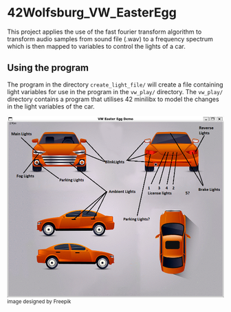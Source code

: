 # 42Wolfsburg_VW_EasterEgg
This project applies the use of the fast fourier transform algorithm to transform audio samples from sound file (.wav) to a frequency spectrum which is then mapped to variables to control the lights of a car.

## Using the program
The program in the directory ```create_light_file/``` will create a file containing light variables for use in the program in the ```vw_play/``` directory.
The ```vw_play/``` directory contains a program that utilises 42 minilibx to model the changes in the light variables of the car.

![alt text](https://github.com/De1iad/VW_Easter_Egg/blob/main/vw_play/images/car_light_mappings.png)
<sup>image designed by Freepik</sup>
